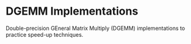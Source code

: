 # DGEMM Implementations

Double-precision GEneral Matrix Multiply (DGEMM) implementations to practice speed-up techniques.
